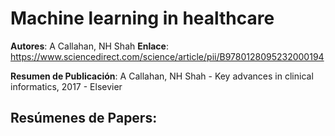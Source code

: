 # Machine learning in healthcare

**Autores**: A Callahan, NH Shah
**Enlace**: https://www.sciencedirect.com/science/article/pii/B9780128095232000194

**Resumen de Publicación**: A Callahan, NH Shah - Key advances in clinical informatics, 2017 - Elsevier

## Resúmenes de Papers:
